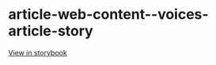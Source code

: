 # article-web-content--voices-article-story

[View in storybook](https://raw.githack.com/Independent-Digital-News-and-Media-Ltd/indy-branch-review/PR-7779-sb/index.html?path=/story/article-web-content--voices-article-story)
